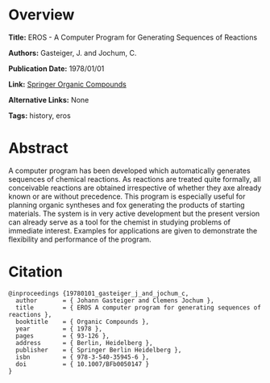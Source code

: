 # Overview
**Title:**
EROS - A Computer Program for Generating Sequences of Reactions

**Authors:**
Gasteiger, J. and Jochum, C.

**Publication Date:**
1978/01/01

**Link:**
[Springer Organic Compounds](https://link.springer.com/chapter/10.1007/BFb0050147)

**Alternative Links:**
None

**Tags:**
history, eros


# Abstract
A computer program has been developed which automatically generates sequences of chemical reactions.
As reactions are treated quite formally, all conceivable reactions are obtained irrespective of whether they axe already known or are without precedence.
This program is especially useful for planning organic syntheses and fox generating the products of starting materials.
The system is in very active development but the present version can already serve as a tool for the chemist in studying problems of immediate interest.
Examples for applications are given to demonstrate the flexibility and performance of the program.


# Citation
```
@inproceedings {19780101_gasteiger_j_and_jochum_c,
  author       = { Johann Gasteiger and Clemens Jochum },
  title        = { EROS A computer program for generating sequences of reactions },
  booktitle    = { Organic Compounds },
  year         = { 1978 },
  pages        = { 93-126 },
  address      = { Berlin, Heidelberg },
  publisher    = { Springer Berlin Heidelberg },
  isbn         = { 978-3-540-35945-6 },
  doi          = { 10.1007/BFb0050147 }
}
```
